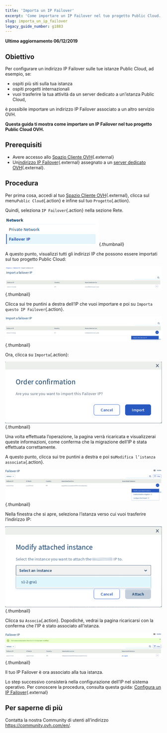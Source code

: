 ```yaml
---
title: 'Importa un IP Failover'
excerpt: 'Come importare un IP Failover nel tuo progetto Public Cloud.'
slug: importa_un_ip_failover
legacy_guide_number: g1883
---
```


**Ultimo aggiornamento 06/12/2019**

## Obiettivo

Per configurare un indirizzo IP Failover sulle tue istanze Public Cloud, ad esempio, se:

- ospiti più siti sulla tua istanza  
- ospiti progetti internazionali
- vuoi trasferire la tua attività da un server dedicato a un’istanza Public Cloud, 

è possibile importare un indirizzo IP Failover associato a un altro servizio OVH.

**Questa guida ti mostra come importare un IP Failover nel tuo progetto Public Cloud OVH.**

## Prerequisiti

* Avere accesso allo [Spazio Cliente OVH](https://www.ovh.com/auth/?action=gotomanager){.external}
* Un[indirizzo IP Failover](https://www.ovh.it/server_dedicati/ip_failover.xml){.external} assegnato a un [server dedicato OVH](https://www.ovh.it/server_dedicati/){.external}.

## Procedura

Per prima cosa, accedi al tuo [Spazio Cliente OVH](https://www.ovh.com/auth/?action=gotomanager){.external}, clicca sul menu`Public Cloud`{.action} e infine sul tuo `Progetto`{.action}.

Quindi, seleziona `IP Failover`{.action} nella sezione Rete.

![IP Section](images/import.png){.thumbnail}

A questo punto, visualizzi tutti gli indirizzi IP che possono essere importati sul tuo progetto Public Cloud:

![IP Section](images/import1.png){.thumbnail}

Clicca sui tre puntini a destra dell’IP che vuoi importare e poi su `Importa questo IP Failover`{.action}.

![Importa IP Failover](images/import2.png){.thumbnail}

Ora, clicca su `Importa`{.action}:

![Importa IP Failover](images/importconfirm.png){.thumbnail}

Una volta effettuata l’operazione, la pagina verrà ricaricata e visualizzerai queste informazioni, come conferma che la migrazione dell’IP è stata effettuata correttamente.

A questo punto, clicca sui tre puntini a destra e poi su`Modifica l’istanza associata`{.action}.

![Importa IP Failover](images/modifyinstance.png){.thumbnail}

Nella finestra che si apre, seleziona l’istanza verso cui vuoi trasferire l’indirizzo IP: 

![Importa IP Failover](images/modifyinstance1.png){.thumbnail}

Clicca su `Associa`{.action}. Dopodiché, vedrai la pagina ricaricarsi con la conferma che l’IP è stato associato all’istanza.

![Importa IP Failover](images/modifycompleted.png){.thumbnail}

Il tuo IP Failover è ora associato alla tua istanza.

Lo step successivo consisterà nella configurazione dell’IP nel sistema operativo. Per conoscere la procedura, consulta questa guida: [Configura un IP Failover](https://docs.ovh.com/gb/en/public-cloud/configure_a_failover_ip/){.external}

## Per saperne di più 

Contatta la nostra Community di utenti all’indirizzo <https://community.ovh.com/en/>.
